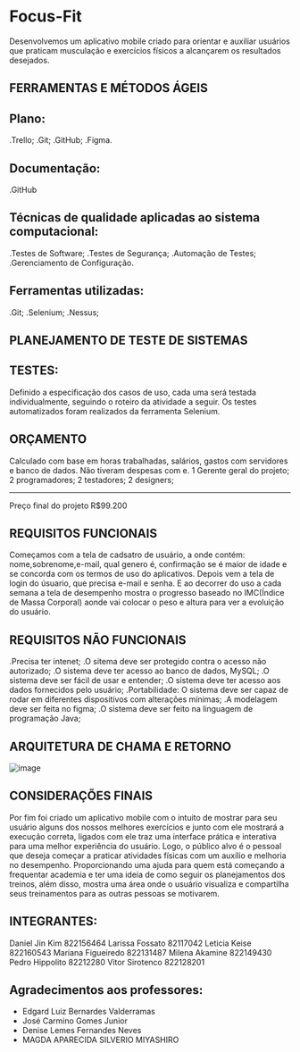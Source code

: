 # Focus-Fit

Desenvolvemos um aplicativo mobile criado para orientar e auxiliar usuários que praticam musculação e exercícios físicos a alcançarem os resultados desejados.

## FERRAMENTAS E MÉTODOS ÁGEIS
## Plano:

.Trello;
.Git;
.GitHub;
.Figma.

## Documentação:
.GitHub

## Técnicas de qualidade aplicadas ao sistema computacional:

.Testes de Software;
.Testes de Segurança;
.Automação de Testes;
.Gerenciamento de Configuração.

## Ferramentas utilizadas:

.Git;
.Selenium;
.Nessus;

## PLANEJAMENTO DE TESTE DE SISTEMAS
## TESTES:
 Definido a especificação dos casos de uso, cada uma será testada individualmente, seguindo o roteiro da atividade a seguir.
Os testes automatizados foram realizados da ferramenta Selenium.

## ORÇAMENTO
Calculado com base em horas trabalhadas, salários, gastos com servidores e banco de dados. Não tiveram despesas com e.
1 Gerente geral do projeto;
2 programadores;
2 testadores;
2 designers; 
___________
Preço final do projeto R$99.200

## REQUISITOS FUNCIONAIS
 Começamos com a tela de cadsatro de usuário, a onde contém: nome,sobrenome,e-mail, qual genero é, confirmação se é maior de idade e se concorda com os termos de uso do aplicativos.
Depois vem a tela de login do úsuario, que precisa e-mail e senha. E ao decorrer do uso a cada semana a tela de desempenho mostra o progresso baseado no IMC(Índice de Massa Corporal) aonde vai colocar o peso e altura para ver a evoluição do usuário.

## REQUISITOS NÃO FUNCIONAIS
.Precisa ter intenet;
.O sitema deve ser protegido contra o acesso não autorizado;
.O sistema deve ter acesso ao banco de dados, MySQL;
.O sistema deve ser fácil de usar e entender;
.O sistema deve ter acesso aos dados fornecidos pelo usuário; 
.Portabilidade: O sistema deve ser capaz de rodar em diferentes dispositivos com alterações mínimas; 
.A modelagem deve ser feita no figma;
.O sistema deve ser feito na linguagem de programação Java;

## ARQUITETURA DE CHAMA E RETORNO
![image](https://github.com/Lafossato/Focus-Fit/assets/92603640/68e863af-4344-45e3-b014-f72e4e47a047)

## CONSIDERAÇÕES FINAIS
 Por fim foi criado um aplicativo mobile com o intuito de mostrar para seu usuário alguns dos nossos melhores exercícios e junto com ele mostrará a execução correta, ligados com ele traz uma interface prática e interativa para uma melhor experiência do usuário. Logo, o público alvo é o pessoal que deseja começar a praticar atividades físicas com um auxílio e melhoria no desempenho.
Proporcionando uma ajuda para quem está começando a frequentar academia e ter uma ideia de como seguir os planejamentos dos treinos, além disso, mostra uma área onde o usuário visualiza e compartilha seus treinamentos para as outras pessoas se motivarem.

## INTEGRANTES:
Daniel Jin Kim 822156464
Larissa Fossato 82117042
Leticia Keise 822160543
Mariana Figueiredo 822131487
Milena Akamine 822149430
Pedro Hippolito 82212280
Vitor Sirotenco 822128201

## Agradecimentos aos professores:

- Edgard Luiz Bernardes Valderramas
- José Carmino Gomes Junior
- Denise Lemes Fernandes Neves
- MAGDA APARECIDA SILVERIO MIYASHIRO

